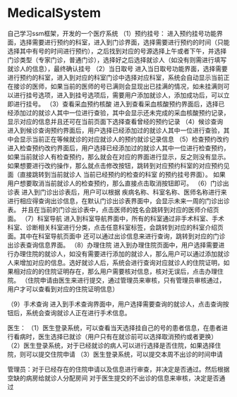 # MedicalSystem
自己学习ssm框架，开发的一个医疗系统
（1）预约挂号：
进入预约挂号功能界面，选择需要进行预约的科室，进入到门诊界面，选择需要进行预约的时间（只能选择其中有号的时间进行预约），之后找到对应的号源选择上午或者下午，并选择门诊类型（专家门诊，普通门诊），选择好之后选择就诊人（如没有则需进行填写就诊人的信息），最终确认挂号
（2）当日取号
进入当日取号功能界面，选择需要进行预约的科室，进入到对应的科室门诊中选择对应科室，系统会自动显示当前正在接诊的医师，如果当前的医师的号已满则会显现出已挂满的情况，如未挂满则可以进行挂号选项，进入到挂号选项后，需要用户添加就诊人，添加成功后，可以立即进行挂号。
（3）查看采血预约核酸
进入到查看采血核酸预约界面后，选择已经添加过的就诊人其中一位进行查验，其中会显示还未完成的采血核酸预约记录，显示对应的信息并且还可在当前页面下选择查看曾经的预约记录
（4）候诊查询
进入到候诊查询预约界面后，用户选择已经添加过的就诊人其中一位进行查验，其中会显示当前正在等候就诊的对应就诊人的预约就诊记录信息
（5）检查预约改约
进入检查预约改约界面后，用户选择已经添加过的就诊人其中一位进行检查预约，如果当前就诊人有检查预约，那么就会在对应的界面进行显示，反之则没有显示。如果想要进行改约操作，那么就点击修改按钮，跳转到对应预约科室的对应预约见面（直接跳转到当前就诊人 当前已经预约的检查的科室 的预约挂号界面）。 如果用户想要取消当前就诊人的检查预约，那么直接点击取消按钮即可。
（6）门诊出诊表
进入到门诊出诊表后，用户可以根据 疾病名称、科室名称、医师名称进行来进行相应得查询出诊信息，在默认门诊出诊表界面中，会显示未来一周的门诊出诊表。
并且在当前的门诊出诊表中，点击医师的姓名会跳转到对应的医师介绍页面。
（7）科室导航
进入到科室导航界面中，所有的科室通过非手术科室、手术科室、诊断相关科室进行分类，点击任意科室标签，会跳转到对应的科室介绍页面。其中在科室导航页面中 还可以通过出诊信息来进行查询，跳转到对应的门诊出诊表查询信息界面。
（8）办理住院
进入到办理住院页面中，用户选择需要进行办理住院的就诊人，如没有需要进行添加的就诊人，那么用户可以通过添加就诊人来增加对应的信息。选好就诊人后，系统会进行查询对应就诊人的住院证明，如果相对应的的住院证明存在，那么用户需要核对信息，核对无误后，点击办理住院。
（住院申请由医生来进行提交，通过管理员来审核，只有管理员审核通过，用户才可以查看到对应的住院证明信息）

（9）手术查询
进入到手术查询界面中，用户选择需要查询的就诊人，点击查询按钮后，系统会查询就诊人正在进行手术信息。


医生：
（1）医生登录系统，可以查看当天选择挂自己的号的患者信息，在患者进行看病时，医生选择已就诊（用户只有在就诊前可以选择取消预约或者更换）
（2）医生登录系统，对于已经就诊的病人可以进行选择是否住院，如果选择住院，则可以提交住院申请
（3）医生登录系统，可以提交本周不出诊的时间申请

管理员：对于已经存在的住院申请以及信息进行审查，并决定是否通过。然后根据空缺的病房给就诊人分配房间
        对于医生提交的不出诊的信息来审核，决定是否通过
